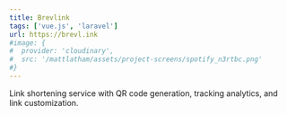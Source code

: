 ```yaml
---
title: Brevlink
tags: ['vue.js', 'laravel']
url: https://brevl.ink
#image: {
#  provider: 'cloudinary',
#  src: '/mattlatham/assets/project-screens/spotify_n3rtbc.png'
#}
---
```


Link shortening service with QR code generation, tracking analytics, and link customization.